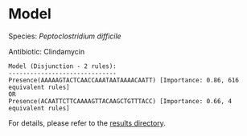 
# Model

Species: *Peptoclostridium difficile*

Antibiotic: Clindamycin

```
Model (Disjunction - 2 rules):
------------------------------
Presence(AAAAAGTACTCAACCAAATAATAAAACAATT) [Importance: 0.86, 616 equivalent rules]
OR
Presence(ACAATTCTTCAAAAGTTACAAGCTGTTTACC) [Importance: 0.66, 4 equivalent rules]

```

For details, please refer to the [results directory](../../../../../results/scm_b/peptoclostridium%20difficile/clindamycin/repeat_6/).

